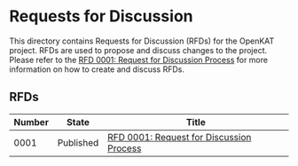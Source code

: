 # Requests for Discussion

This directory contains Requests for Discussion (RFDs) for the OpenKAT project.
RFDs are used to propose and discuss changes to the project. Please refer to
the [RFD 0001: Request for Discussion Process](0001-rfd.md) for more information
on how to create and discuss RFDs.

## RFDs

| Number | State     | Title                                                   |
| ------ | --------- | ------------------------------------------------------- |
| 0001   | Published | [RFD 0001: Request for Discussion Process](0001-rfd.md) |
